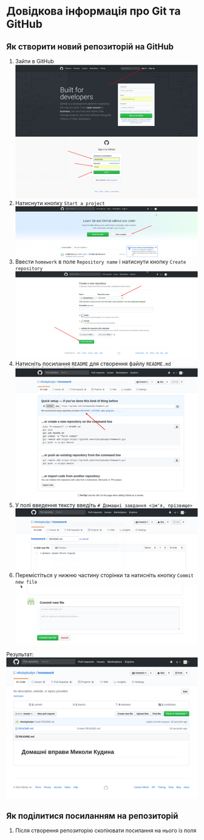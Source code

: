 # Довідкова інформація про Git та GitHub

## Як створити новий репозиторій на GitHub

1. Зайти в GitHub
![login](img/Selection_002.png)
![login2](img/Selection_20180225538155381553815.png)
1. Натиснути кнопку `Start a project`
![project](img/Selection_201802253ea463ea463ea46.png)
1. Ввести `homework` в поле `Repository name` і натиснути кнопку `Create repository`
![create](img/Selection_20180225016b9.png)
1. Натисніть посилання `README` для створення файлу `README.md`
![result](img/Selection_2018022501af0.png)
1. У полі введення тексту введіть `# Домашні завдання <ім'я, прізвище>`
![readme](img/Selection_20180225017f2.png)
1. Перемістіться у нижню частину сторінки та натисніть кнопку `Commit new file`
![commit_readme](img/Selection_20180225001ede1.png)

Результат:
![result](img/Selection_20180225001ead.png)

## Як поділитися посиланням на репозиторій

1. Після створення репозиторію скопіювати посилання на нього із поля
